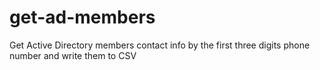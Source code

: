 # get-ad-members
Get Active Directory members contact info by the first three digits phone number and write them to CSV
